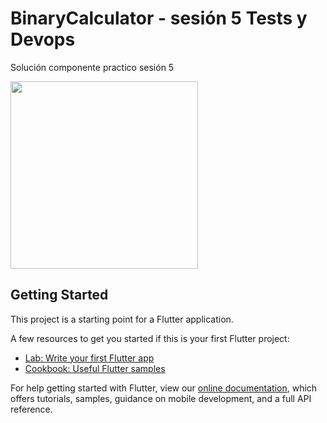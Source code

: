 # BinaryCalculator - sesión 5 Tests y Devops

Solución componente practico sesión 5

<img src="https://user-images.githubusercontent.com/28717626/139953876-6e3b86d3-bdbb-4c4e-91ab-76c7934f22dd.gif" width="300" />


## Getting Started

This project is a starting point for a Flutter application.

A few resources to get you started if this is your first Flutter project:

- [Lab: Write your first Flutter app](https://flutter.dev/docs/get-started/codelab)
- [Cookbook: Useful Flutter samples](https://flutter.dev/docs/cookbook)

For help getting started with Flutter, view our
[online documentation](https://flutter.dev/docs), which offers tutorials,
samples, guidance on mobile development, and a full API reference.
